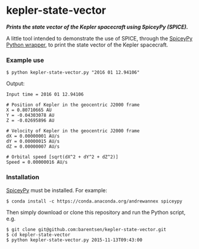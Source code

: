 # kepler-state-vector 
***Prints the state vector of the Kepler spacecraft using SpiceyPy (SPICE).***

A little tool intended to demonstrate the use of SPICE, through the [SpiceyPy Python wrapper](http://spiceypy.readthedocs.org), to print the state vector of the Kepler spacecraft.

### Example use
```
$ python kepler-state-vector.py "2016 01 12.94106"
```

Output:
```
Input time = 2016 01 12.94106

# Position of Kepler in the geocentric J2000 frame
X = 0.80710665 AU
Y = -0.04303078 AU
Z = -0.02695896 AU

# Velocity of Kepler in the geocentric J2000 frame
dX = 0.00000001 AU/s
dY = 0.00000015 AU/s
dZ = 0.00000007 AU/s

# Orbital speed [sqrt(dX^2 + dY^2 + dZ^2)]
Speed = 0.00000016 AU/s
```

### Installation

[SpiceyPy](http://spiceypy.readthedocs.org) must be installed.
For example:
```
$ conda install -c https://conda.anaconda.org/andrewannex spiceypy
```

Then simply download or clone this repository and run the Python script, e.g.
```
$ git clone git@github.com:barentsen/kepler-state-vector.git
$ cd kepler-state-vector
$ python kepler-state-vector.py 2015-11-13T09:43:00
```

